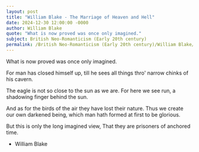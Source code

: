```yaml
---
layout: post
title: "William Blake - The Marriage of Heaven and Hell"
date: 2024-12-30 12:00:00 -0000
author: William Blake
quote: "What is now proved was once only imagined."
subject: British Neo-Romanticism (Early 20th century)
permalink: /British Neo-Romanticism (Early 20th century)/William Blake/William Blake - The Marriage of Heaven and Hell
---
```


What is now proved was once only imagined.
  
For man has closed himself up,
   till he sees all things thro' narrow chinks of his cavern.

The eagle is not so close
   to the sun as we are.
   For here we see run, a shadowing
   finger behind the sun.

And as for the birds of the air
   they have lost their nature.
Thus we create our own darkened
   being, which man hath formed
   at first to be glorious.
  
But this is only the long imagined view,
 That they are prisoners of anchored time.

- William Blake
